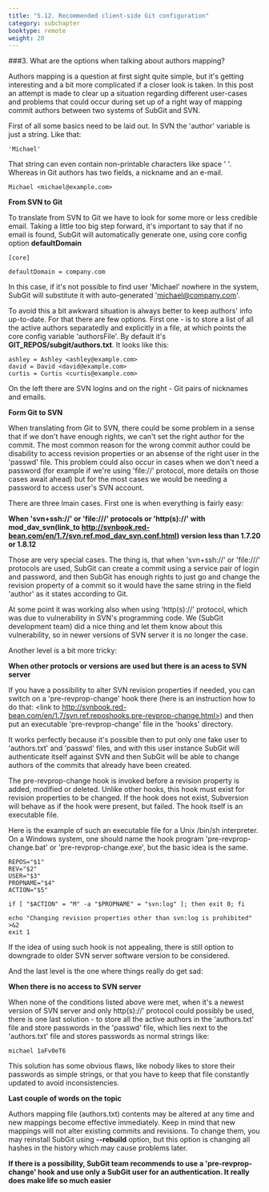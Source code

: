 ```yaml
---
title: "5.12. Recommended client-side Git configuration"
category: subchapter
booktype: remote
weight: 20
---
```


###3. What are the options when talking about authors mapping?

Authors mapping is a question at first sight quite simple, but it's getting interesting and a bit more complicated if a closer look is taken. In this post an attempt is made to clear up a situation regarding different user-cases and problems that could occur during set up of a right way of mapping commit authors between two systems of SubGit and SVN.

First of all some basics need to be laid out.
In SVN the 'author' variable is just a string. Like that:
    
    'Michael'

That string can even contain non-printable characters like space ' '. 
Whereas in Git authors has two fields, a nickname and an e-mail. 
    
    Michael <michael@example.com>

**From SVN to Git**

To translate from SVN to Git we have to look for some more or less credible email. Taking a little too big step forward, it's important to say that if no email is found, SubGit will automatically generate one, using core config option **defaultDomain**

    [core]

    defaultDomain = company.com

In this case, if it's not possible to find user 'Michael' nowhere in the system, SubGit will substitute it with auto-generated 'michael@company.com'.

To avoid this a bit awkward situation is always better to keep authors' info up-to-date. For that there are few options.
First one - is to store a list of all the active authors separatedly and explicitly in a file, at which points the core config variable 'authorsFile'. By default it's **GIT_REPOS/subgit/authors.txt**. It looks like this:

    ashley = Ashley <ashley@example.com>
    david = David <david@example.com>
    curtis = Curtis <curtis@example.com>

On the left there are SVN logins and on the right - Git pairs of nicknames and emails.


**Form Git to SVN**

When translating from Git to SVN, there could be some problem in a sense that if we don't have enough rights, we can't set the right author for the commit. The most common reason for the wrong commit author could be disability to access revision properties or an absense of the right user in the 'passwd' file. This problem could also occur in cases when we don't need a password (for example if we're using 'file://' protocol, more details on those cases await ahead) but for the most cases we would be needing a password to access user's SVN account.

There are three lmain cases.
First one is when everything is fairly easy:

**When 'svn+ssh://' or 'file:///' protocols or 'http(s)://' with mod_dav_svn(link_to http://svnbook.red-bean.com/en/1.7/svn.ref.mod_dav_svn.conf.html) version less than 1.7.20 or 
1.8.12**

Those are very special cases. The thing is, that when 'svn+ssh://' or 'file:///' protocols are used, SubGit can create a commit using a service pair of login and password, and then SubGit has enough rights to just go and change the revision property of a commit so it would have the same string in the field 'author' as it states according to Git.

At some point it was working also when using 'http(s)://' protocol, which was due to vulnerability in SVN's programming code. We (SubGit development team) did a nice thing and let them know about this vulnerability, so in newer versions of SVN server it is no longer the case.

Another level is a bit more tricky:

**When other protocls or versions are used but there is an acess to SVN server**

If you have a possibility to alter SVN revision properties if needed, you can switch on a 'pre-revprop-change' hook there (here is an instruction how to do that: <link to http://svnbook.red-bean.com/en/1.7/svn.ref.reposhooks.pre-revprop-change.html>) and then put an executable 'pre-revprop-change' file in the 'hooks' directory.

It works perfectly because it's possible then to put only one fake user to 'authors.txt' and 'passwd' files, and with this user instance SubGit will authenticate itself against SVN and then SubGit will be able to change authors of the commits that already have been created.

The pre-revprop-change hook is invoked before a revision property is added, modified or deleted. Unlike other hooks, this hook must exist for revision properties to be changed.  If the hook does not exist, Subversion will behave as if the hook were present, but failed. The hook itself is an executable file.

Here is the example of such an executable file for a Unix /bin/sh interpreter. On a Windows system, one should name the hook program 'pre-revprop-change.bat' or 'pre-revprop-change.exe', but the basic idea is the same.
    
    REPOS="$1"
    REV="$2"
    USER="$3"
    PROPNAME="$4"
    ACTION="$5"

    if [ "$ACTION" = "M" -a "$PROPNAME" = "svn:log" ]; then exit 0; fi

    echo "Changing revision properties other than svn:log is prohibited" >&2
    exit 1

If the idea of using such hook is not appealing, there is still option to downgrade to older SVN server software version to be considered.

And the last level is the one where things really do get sad:

**When there is no access to SVN server**

When none of the conditions listed above were met, when it's a newest version of SVN server and only http(s)://' protocol could possibly be used, there is one last solution - to store all the active authors in the 'authors.txt' file and store passwords in the 'passwd' file, which lies next to the 'authors.txt' file and stores passwords as normal strings like:

    michael 1aFv0eT6

This solution has some obvious flaws, like nobody likes to store their passwords as simple strings, or that you have to keep that file constantly updated to avoid inconsistencies. 

**Last couple of words on the topic**

Authors mapping file (authors.txt) contents may be altered at any time and new mappings become effective immediately. Keep in mind that new mappings will not alter existing commits and revisions. To change them, you may reinstall SubGit using **--rebuild** option, but this option is changing all hashes in the history which may cause problems later. 

**If there is a possibility, SubGit team recommends to use a 'pre-revprop-change' hook and use only a SubGit user for an authentication. It really does make life so much easier**
